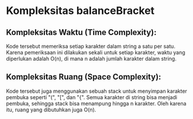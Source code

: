 # Kompleksitas balanceBracket

## Kompleksitas Waktu (Time Complexity):
Kode tersebut memeriksa setiap karakter dalam string a satu per satu. Karena pemeriksaan ini dilakukan sekali untuk setiap karakter, waktu yang diperlukan adalah O(n), di mana n adalah jumlah karakter dalam string.

## Kompleksitas Ruang (Space Complexity):
Kode tersebut juga menggunakan sebuah stack untuk menyimpan karakter pembuka seperti "(", "[", dan "{". Semua karakter di string bisa menjadi pembuka, sehingga stack bisa menampung hingga n karakter. Oleh karena itu, ruang yang dibutuhkan juga O(n).